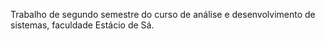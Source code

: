 Trabalho de segundo semestre do curso de análise e desenvolvimento de sistemas, faculdade Estácio de Sá.
